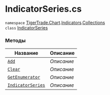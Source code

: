
# IndicatorSeries.cs
`namespace` [TigerTrade.Chart](../../../../TigerTrade.Chart.md).[Indicators](../../../../TigerTrade.Chart/Indicators.md).[Collections](../../../../TigerTrade.Chart/Indicators/Collections.md)  
        `class` [IndicatorSeries](../IndicatorSeries.cs.md)

### Методы
| Название | Описание |
| --- | --- |
| [`Add`](./Методы/Add.md) | *Описание* |
| [`Clear`](./Методы/Clear.md) | *Описание* |
| [`GetEnumerator`](./Методы/GetEnumerator.md) | *Описание* |
| [`IndicatorSeries`](./Методы/IndicatorSeries.md) | *Описание* |
